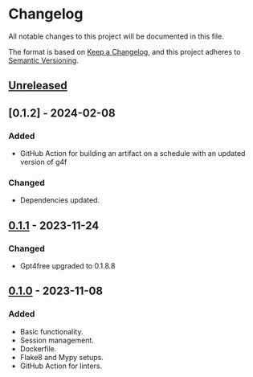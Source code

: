 # Changelog

All notable changes to this project will be documented in this file.

The format is based on [Keep a Changelog](https://keepachangelog.com/en/1.0.0/),
and this project adheres to [Semantic Versioning](https://semver.org/spec/v2.0.0.html).

## [Unreleased]

## [0.1.2] - 2024-02-08

### Added 

- GitHub Action for building an artifact on a schedule with an updated version of g4f

### Changed

- Dependencies updated.


## [0.1.1] - 2023-11-24

### Changed

- Gpt4free upgraded to 0.1.8.8

## [0.1.0] - 2023-11-08

### Added

- Basic functionality.
- Session management.
- Dockerfile.
- Flake8 and Mypy setups.
- GitHub Action for linters.

[Unreleased]: https://github.com/s-nagaev/hiroshi/compare/v0.1.1...HEAD
[0.1.1]: https://github.com/s-nagaev/hiroshi/tree/v0.1.1
[0.1.0]: https://github.com/s-nagaev/hiroshi/tree/v0.1.0